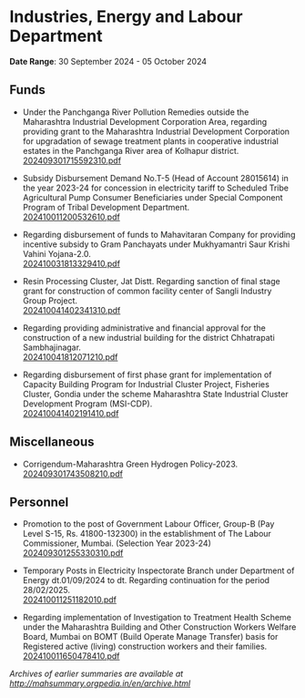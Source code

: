 # Industries, Energy and Labour Department

**Date Range**: 30 September 2024 - 05 October 2024


## Funds
- Under the Panchganga River Pollution Remedies outside the Maharashtra Industrial Development Corporation Area, regarding providing grant to the Maharashtra Industrial Development Corporation for upgradation of sewage treatment plants in cooperative industrial estates in the Panchganga River area of Kolhapur district.\
  [202409301715592310.pdf](https://gr.maharashtra.gov.in/Site/Upload/Government%20Resolutions/English/202409301715592310.pdf)

- Subsidy Disbursement Demand No.T-5 (Head of Account 28015614) in the year 2023-24 for concession in electricity tariff to Scheduled Tribe Agricultural Pump Consumer Beneficiaries under Special Component Program of Tribal Development Department.\
  [202410011200532610.pdf](https://gr.maharashtra.gov.in/Site/Upload/Government%20Resolutions/English/202410011200532610.pdf)

- Regarding disbursement of funds to Mahavitaran Company for providing incentive subsidy to Gram Panchayats under Mukhyamantri Saur Krishi Vahini Yojana-2.0.\
  [202410031813329410.pdf](https://gr.maharashtra.gov.in/Site/Upload/Government%20Resolutions/English/202410031813329410.pdf)

- Resin Processing Cluster, Jat Distt. Regarding sanction of final stage grant for construction of common facility center of Sangli Industry Group Project.\
  [202410041402341310.pdf](https://gr.maharashtra.gov.in/Site/Upload/Government%20Resolutions/English/202410041402341310.pdf)

- Regarding providing administrative and financial approval for the construction of a new industrial building for the district Chhatrapati Sambhajinagar.\
  [202410041812071210.pdf](https://gr.maharashtra.gov.in/Site/Upload/Government%20Resolutions/English/202410041812071210.pdf)

- Regarding disbursement of first phase grant for implementation of Capacity Building Program for Industrial Cluster Project, Fisheries Cluster, Gondia under the scheme Maharashtra State Industrial Cluster Development Program (MSI-CDP).\
  [202410041402191410.pdf](https://gr.maharashtra.gov.in/Site/Upload/Government%20Resolutions/English/202410041402191410.pdf)

## Miscellaneous
- Corrigendum-Maharashtra Green Hydrogen Policy-2023.\
  [202409301743508210.pdf](https://gr.maharashtra.gov.in/Site/Upload/Government%20Resolutions/English/202409301743508210.pdf)

## Personnel
- Promotion to the post of Government Labour Officer, Group-B (Pay Level S-15, Rs. 41800-132300) in the establishment of The Labour Commissioner, Mumbai. (Selection Year 2023-24)\
  [202409301255330310.pdf](https://gr.maharashtra.gov.in/Site/Upload/Government%20Resolutions/English/202409301255330310.pdf)

- Temporary Posts in Electricity Inspectorate Branch under Department of Energy dt.01/09/2024 to dt. Regarding continuation for the period 28/02/2025.\
  [202410011251182010.pdf](https://gr.maharashtra.gov.in/Site/Upload/Government%20Resolutions/English/202410011251182010.pdf)

- Regarding implementation of Investigation to Treatment Health Scheme under the Maharashtra Building and Other Construction Workers Welfare Board, Mumbai on BOMT (Build Operate Manage Transfer) basis for Registered active (living) construction workers and their families.\
  [202410011650478410.pdf](https://gr.maharashtra.gov.in/Site/Upload/Government%20Resolutions/English/202410011650478410.pdf)


*Archives of earlier summaries are available at http://mahsummary.orgpedia.in/en/archive.html*